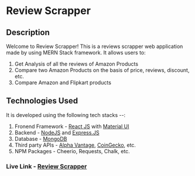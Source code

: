 # Review Scrapper

## Description
Welcome to Review Scrapper! This is a reviews scrapper web application made by using MERN Stack framework.
It allows users to:
1. Get Analysis of all the reviews of Amazon Products
2. Compare two Amazon Products on the basis of price, reviews, discount, etc.
3. Compare Amazon and Flipkart products

## Technologies Used
It is developed using the following tech stacks --:
1. Fronend Framework - [React JS](https://react.dev/) with [Material UI](https://mui.com/)
2. Backend - [NodeJS](https://nodejs.org/en) and [Express.JS](https://expressjs.com/)
2. Database - [MongoDB](https://www.mongodb.com/)
3. Third party APIs - [Alpha Vantage](https://www.alphavantage.co/), [CoinGecko](https://www.coingecko.com/), etc.
4. NPM Packages - Cheerio, Requests, Chalk, etc.

### Live Link - [Review Scrapper](https://reviewscrapper.netlify.app/)